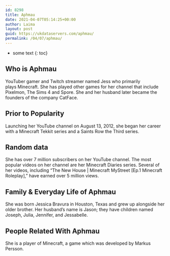 ```yaml
---
id: 8298
title: Aphmau
date: 2021-04-07T05:14:25+00:00
author: Laima
layout: post
guid: https://ukdataservers.com/aphmau/
permalink: /04/07/aphmau/
---
```


* some text
{: toc}


## Who is Aphmau
                  
                  
                  
YouTuber gamer and Twitch streamer named Jess who primarily plays Minecraft. She has played other games for her channel that include Pixelmon, The Sims 4 and Spore. She and her husband later became the founders of the company CatFace.
                  
              
            
              
            
                
                
                
## Prior to Popularity
                  
                  
                  
Launching her YouTube channel on August 13, 2012, she began her career with a Minecraft Tekkit series and a Saints Row the Third series.
                  
              
            
              
            
                
                
                
## Random data
                  
                  
                  
She has over 7 million subscribers on her YouTube channel. The most popular videos on her channel are her Minecraft Diaries series. Several of her videos, including &#8220;The New House | Minecraft MyStreet [Ep.1 Minecraft Roleplay],&#8221; have earned over 5 million views. 
                  
              
            
              
            
                
                
                
## Family & Everyday Life of Aphmau
                  
                  
                  
She was born Jessica Bravura in Houston, Texas and grew up alongside her older brother. Her husband&#8217;s name is Jason; they have children named Joseph, Julia, Jennifer, and Jessabelle.
                  
              
            
              
            
                
                
                
## People Related With Aphmau
                  
                  
                  
She is a player of Minecraft, a game which was developed by Markus Persson.
                  
              
            
              
            
                
              
            
              
              
            
            
              
            
          
          
          